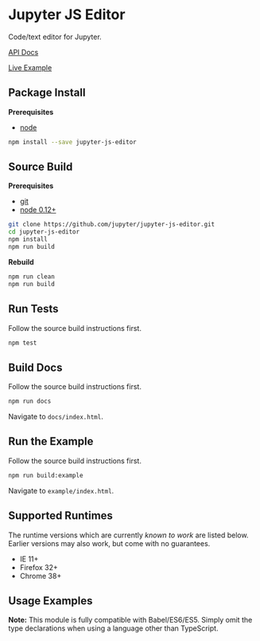 Jupyter JS Editor
=================

Code/text editor for Jupyter.

[API Docs](http://jupyter.github.io/jupyter-js-editor/api)

[Live Example](http://jupyter.github.io/jupyter-js-editor/example)

Package Install
---------------

**Prerequisites**
- [node](http://nodejs.org/)

```bash
npm install --save jupyter-js-editor
```


Source Build
------------

**Prerequisites**
- [git](http://git-scm.com/)
- [node 0.12+](http://nodejs.org/)

```bash
git clone https://github.com/jupyter/jupyter-js-editor.git
cd jupyter-js-editor
npm install
npm run build
```

**Rebuild**
```bash
npm run clean
npm run build
```


Run Tests
---------

Follow the source build instructions first.

```bash
npm test
```


Build Docs
----------

Follow the source build instructions first.

```bash
npm run docs
```

Navigate to `docs/index.html`.


Run the Example
---------------

Follow the source build instructions first.

```bash
npm run build:example
```

Navigate to `example/index.html`.


Supported Runtimes
------------------

The runtime versions which are currently *known to work* are listed below.
Earlier versions may also work, but come with no guarantees.

- IE 11+
- Firefox 32+
- Chrome 38+


Usage Examples
--------------

**Note:** This module is fully compatible with Babel/ES6/ES5. Simply
omit the type declarations when using a language other than TypeScript.
